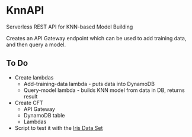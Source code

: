 # KnnAPI
Serverless REST API for KNN-based Model Building

Creates an API Gateway endpoint which can be used to add training data, and then query a model.

## To Do
* Create lambdas
  * Add-training-data lambda - puts data into DynamoDB
  * Query-model lambda - builds KNN model from data in DB, returns result
* Create CFT
  * API Gateway
  * DynamoDB table
  * Lambdas
* Script to test it with the [Iris Data Set](https://en.wikipedia.org/wiki/Iris_flower_data_set)
